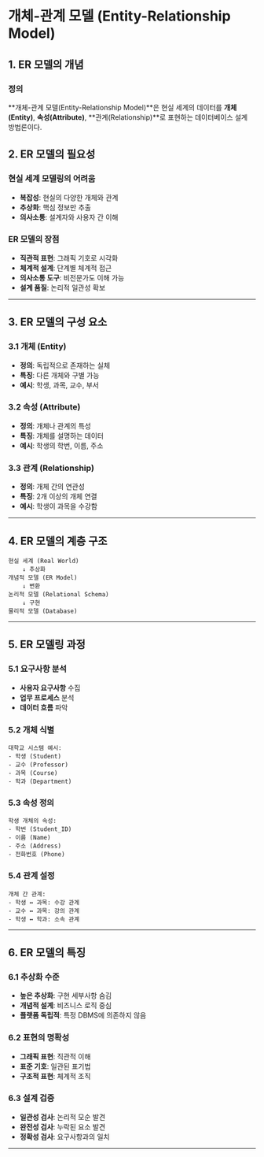 # 개체-관계 모델 (Entity-Relationship Model)

## 1. ER 모델의 개념

### 정의

**개체-관계 모델(Entity-Relationship Model)**은 현실 세계의 데이터를 **개체(Entity)**, **속성(Attribute)**, **관계(Relationship)**로 표현하는 데이터베이스 설계 방법론이다.

## 2. ER 모델의 필요성

### 현실 세계 모델링의 어려움

- **복잡성**: 현실의 다양한 개체와 관계
- **추상화**: 핵심 정보만 추출
- **의사소통**: 설계자와 사용자 간 이해

### ER 모델의 장점

- **직관적 표현**: 그래픽 기호로 시각화
- **체계적 설계**: 단계별 체계적 접근
- **의사소통 도구**: 비전문가도 이해 가능
- **설계 품질**: 논리적 일관성 확보

---

## 3. ER 모델의 구성 요소

### 3.1 개체 (Entity)

- **정의**: 독립적으로 존재하는 실체
- **특징**: 다른 개체와 구별 가능
- **예시**: 학생, 과목, 교수, 부서

### 3.2 속성 (Attribute)

- **정의**: 개체나 관계의 특성
- **특징**: 개체를 설명하는 데이터
- **예시**: 학생의 학번, 이름, 주소

### 3.3 관계 (Relationship)

- **정의**: 개체 간의 연관성
- **특징**: 2개 이상의 개체 연결
- **예시**: 학생이 과목을 수강함

---

## 4. ER 모델의 계층 구조

```
현실 세계 (Real World)
    ↓ 추상화
개념적 모델 (ER Model)
    ↓ 변환
논리적 모델 (Relational Schema)
    ↓ 구현
물리적 모델 (Database)
```

---

## 5. ER 모델링 과정

### 5.1 요구사항 분석

- **사용자 요구사항** 수집
- **업무 프로세스** 분석
- **데이터 흐름** 파악

### 5.2 개체 식별

```
대학교 시스템 예시:
- 학생 (Student)
- 교수 (Professor)
- 과목 (Course)
- 학과 (Department)
```

### 5.3 속성 정의

```
학생 개체의 속성:
- 학번 (Student_ID)
- 이름 (Name)
- 주소 (Address)
- 전화번호 (Phone)
```

### 5.4 관계 설정

```
개체 간 관계:
- 학생 ↔ 과목: 수강 관계
- 교수 ↔ 과목: 강의 관계
- 학생 ↔ 학과: 소속 관계
```

---

## 6. ER 모델의 특징

### 6.1 추상화 수준

- **높은 추상화**: 구현 세부사항 숨김
- **개념적 설계**: 비즈니스 로직 중심
- **플랫폼 독립적**: 특정 DBMS에 의존하지 않음

### 6.2 표현의 명확성

- **그래픽 표현**: 직관적 이해
- **표준 기호**: 일관된 표기법
- **구조적 표현**: 체계적 조직

### 6.3 설계 검증

- **일관성 검사**: 논리적 모순 발견
- **완전성 검사**: 누락된 요소 발견
- **정확성 검사**: 요구사항과의 일치

---
